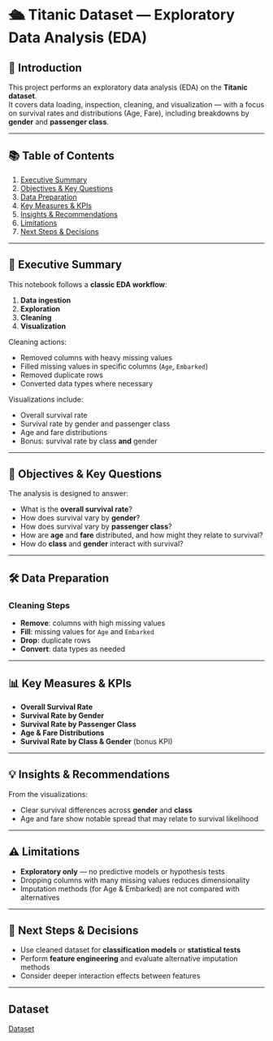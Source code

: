 # 🛳 Titanic Dataset — Exploratory Data Analysis (EDA)

## 📌 Introduction
This project performs an exploratory data analysis (EDA) on the **Titanic dataset**.  
It covers data loading, inspection, cleaning, and visualization — with a focus on survival rates and distributions (Age, Fare), including breakdowns by **gender** and **passenger class**.

---

## 📚 Table of Contents
1. [Executive Summary](#-executive-summary)
2. [Objectives & Key Questions](#-objectives--key-questions)
3. [Data Preparation](#-data-preparation)
4. [Key Measures & KPIs](#-key-measures--kpis)
5. [Insights & Recommendations](#-insights--recommendations)
6. [Limitations](#-limitations)
7. [Next Steps & Decisions](#-next-steps--decisions)

---

## 📄 Executive Summary
This notebook follows a **classic EDA workflow**:
1. **Data ingestion**
2. **Exploration**
3. **Cleaning**
4. **Visualization**

Cleaning actions:
- Removed columns with heavy missing values
- Filled missing values in specific columns (`Age`, `Embarked`)
- Removed duplicate rows
- Converted data types where necessary

Visualizations include:
- Overall survival rate
- Survival rate by gender and passenger class
- Age and fare distributions
- Bonus: survival rate by class **and** gender

---

## 🎯 Objectives & Key Questions
The analysis is designed to answer:
- What is the **overall survival rate**?
- How does survival vary by **gender**?
- How does survival vary by **passenger class**?
- How are **age** and **fare** distributed, and how might they relate to survival?
- How do **class** and **gender** interact with survival?

---

## 🛠 Data Preparation
### Cleaning Steps
- **Remove**: columns with high missing values
- **Fill**: missing values for `Age` and `Embarked`
- **Drop**: duplicate rows
- **Convert**: data types as needed

---

## 📊 Key Measures & KPIs
- **Overall Survival Rate**
- **Survival Rate by Gender**
- **Survival Rate by Passenger Class**
- **Age & Fare Distributions**
- **Survival Rate by Class & Gender** (bonus KPI)

---

## 💡 Insights & Recommendations
From the visualizations:
- Clear survival differences across **gender** and **class**
- Age and fare show notable spread that may relate to survival likelihood

---

## ⚠ Limitations
- **Exploratory only** — no predictive models or hypothesis tests
- Dropping columns with many missing values reduces dimensionality
- Imputation methods (for Age & Embarked) are not compared with alternatives

---

## 🚀 Next Steps & Decisions
- Use cleaned dataset for **classification models** or **statistical tests**
- Perform **feature engineering** and evaluate alternative imputation methods
- Consider deeper interaction effects between features

---

## Dataset
<a href = "https://github.com/Omar-Ahmed-Kandel/Task-2/blob/main/train.csv">Dataset</a>
